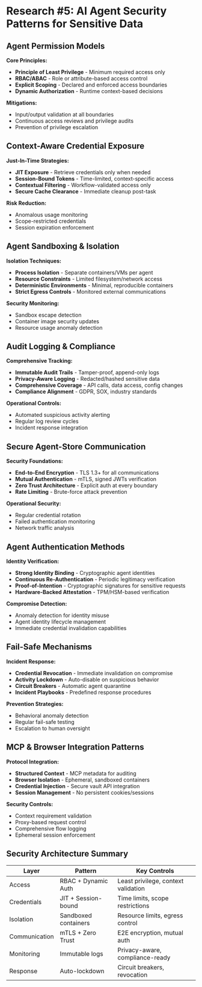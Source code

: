 # Research #5: AI Agent Security Patterns for Sensitive Data

## Agent Permission Models
**Core Principles:**
- **Principle of Least Privilege** - Minimum required access only
- **RBAC/ABAC** - Role or attribute-based access control
- **Explicit Scoping** - Declared and enforced access boundaries
- **Dynamic Authorization** - Runtime context-based decisions

**Mitigations:**
- Input/output validation at all boundaries
- Continuous access reviews and privilege audits
- Prevention of privilege escalation

## Context-Aware Credential Exposure
**Just-In-Time Strategies:**
- **JIT Exposure** - Retrieve credentials only when needed
- **Session-Bound Tokens** - Time-limited, context-specific access
- **Contextual Filtering** - Workflow-validated access only
- **Secure Cache Clearance** - Immediate cleanup post-task

**Risk Reduction:**
- Anomalous usage monitoring
- Scope-restricted credentials
- Session expiration enforcement

## Agent Sandboxing & Isolation
**Isolation Techniques:**
- **Process Isolation** - Separate containers/VMs per agent
- **Resource Constraints** - Limited filesystem/network access
- **Deterministic Environments** - Minimal, reproducible containers
- **Strict Egress Controls** - Monitored external communications

**Security Monitoring:**
- Sandbox escape detection
- Container image security updates
- Resource usage anomaly detection

## Audit Logging & Compliance
**Comprehensive Tracking:**
- **Immutable Audit Trails** - Tamper-proof, append-only logs
- **Privacy-Aware Logging** - Redacted/hashed sensitive data
- **Comprehensive Coverage** - API calls, data access, config changes
- **Compliance Alignment** - GDPR, SOX, industry standards

**Operational Controls:**
- Automated suspicious activity alerting
- Regular log review cycles
- Incident response integration

## Secure Agent-Store Communication
**Security Foundations:**
- **End-to-End Encryption** - TLS 1.3+ for all communications
- **Mutual Authentication** - mTLS, signed JWTs verification
- **Zero Trust Architecture** - Explicit auth at every boundary
- **Rate Limiting** - Brute-force attack prevention

**Operational Security:**
- Regular credential rotation
- Failed authentication monitoring
- Network traffic analysis

## Agent Authentication Methods
**Identity Verification:**
- **Strong Identity Binding** - Cryptographic agent identities
- **Continuous Re-Authentication** - Periodic legitimacy verification
- **Proof-of-Intention** - Cryptographic signatures for sensitive requests
- **Hardware-Backed Attestation** - TPM/HSM-based verification

**Compromise Detection:**
- Anomaly detection for identity misuse
- Agent identity lifecycle management
- Immediate credential invalidation capabilities

## Fail-Safe Mechanisms
**Incident Response:**
- **Credential Revocation** - Immediate invalidation on compromise
- **Activity Lockdown** - Auto-disable on suspicious behavior
- **Circuit Breakers** - Automatic agent quarantine
- **Incident Playbooks** - Predefined response procedures

**Prevention Strategies:**
- Behavioral anomaly detection
- Regular fail-safe testing
- Escalation to human oversight

## MCP & Browser Integration Patterns
**Protocol Integration:**
- **Structured Context** - MCP metadata for auditing
- **Browser Isolation** - Ephemeral, sandboxed containers
- **Credential Injection** - Secure vault API integration
- **Session Management** - No persistent cookies/sessions

**Security Controls:**
- Context requirement validation
- Proxy-based request control
- Comprehensive flow logging
- Ephemeral session enforcement

## Security Architecture Summary

| Layer | Pattern | Key Controls |
|-------|---------|--------------|
| Access | RBAC + Dynamic Auth | Least privilege, context validation |
| Credentials | JIT + Session-bound | Time limits, scope restrictions |
| Isolation | Sandboxed containers | Resource limits, egress control |
| Communication | mTLS + Zero Trust | E2E encryption, mutual auth |
| Monitoring | Immutable logs | Privacy-aware, compliance-ready |
| Response | Auto-lockdown | Circuit breakers, revocation |